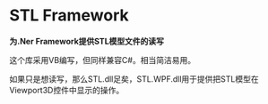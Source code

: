 # STL Framework
**为.Ner Framework提供STL模型文件的读写**

这个库采用VB编写，但同样兼容C#。相当简洁易用。

如果只是想读写，那么STL.dll足矣，STL.WPF.dll用于提供把STL模型在Viewport3D控件中显示的操作。
